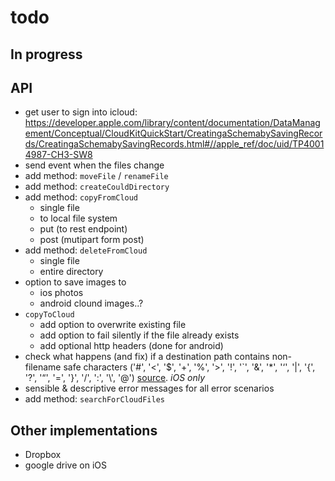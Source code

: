 # todo

## In progress
 
## API

 * get user to sign into icloud: https://developer.apple.com/library/content/documentation/DataManagement/Conceptual/CloudKitQuickStart/CreatingaSchemabySavingRecords/CreatingaSchemabySavingRecords.html#//apple_ref/doc/uid/TP40014987-CH3-SW8
 * send event when the files change
 * add method: `moveFile` / `renameFile`
 * add method: `createCouldDirectory`
 * add method: `copyFromCloud`
   * single file
   * to local file system
   * put (to rest endpoint)
   * post (mutipart form post)
 * add method: `deleteFromCloud`
   * single file
   * entire directory
 * option to save images to 
   * ios photos
   * android clound images..?
 * `copyToCloud`
   * add option to overwrite existing file 
   * add option to fail silently if the file already exists
   * add optional http headers (done for android)
 * check what happens (and fix) if a destination path contains non-filename safe characters ('#', '<', '$', '+', '%', '>', '!', '`', '&', '*', '‘', '|', '{', '?', '“', '=', '}', '/', ':', '\\', '@') [source](http://www.mtu.edu/umc/services/digital/writing/characters-avoid/).  _iOS only_
 * sensible & descriptive error messages for all error scenarios
 * add method: `searchForCloudFiles`
 
## Other implementations
 
 * Dropbox
 * google drive on iOS

